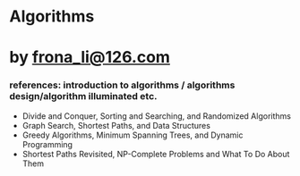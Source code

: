 # Algorithms 
# by frona_li@126.com




### references: introduction to algorithms / algorithms design/algorithm illuminated etc. 


* Divide and Conquer, Sorting and Searching, and Randomized Algorithms
* Graph Search, Shortest Paths, and Data Structures
* Greedy Algorithms, Minimum Spanning Trees, and Dynamic Programming
* Shortest Paths Revisited, NP-Complete Problems and What To Do About Them
